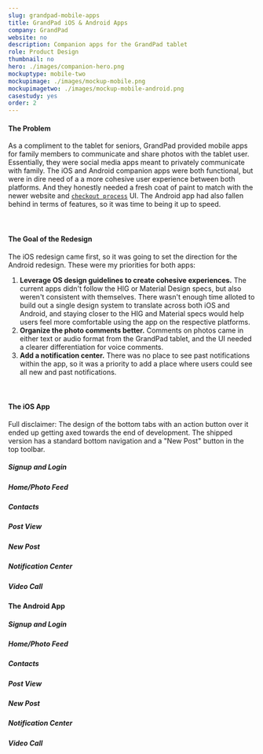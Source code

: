 ```yaml
---
slug: grandpad-mobile-apps
title: GrandPad iOS & Android Apps
company: GrandPad
website: no
description: Companion apps for the GrandPad tablet
role: Product Design
thumbnail: no
hero: ./images/companion-hero.png
mockuptype: mobile-two
mockupimage: ./images/mockup-mobile.png
mockupimagetwo: ./images/mockup-mobile-android.png
casestudy: yes
order: 2
---
```


#### The Problem

As a compliment to the tablet for seniors, GrandPad provided mobile apps for family members to communicate and share photos with the tablet user. Essentially, they were social media apps meant to privately communicate with family. The iOS and Android companion apps were both functional, but were in dire need of a a more cohesive user experience between both platforms. And they honestly needed a fresh coat of paint to match with the newer website and [`checkout process`](/project/grandpad-checkout) UI. The Android app had also fallen behind in terms of features, so it was time to being it up to speed.
<br /><br /><br />

#### The Goal of the Redesign

The iOS redesign came first, so it was going to set the direction for the Android redesign. These were my priorities for both apps:

1. **Leverage OS design guidelines to create cohesive experiences.** The current apps didn't follow the HIG or Material Design specs, but also weren't consistent with themselves. There wasn't enough time alloted to build out a single design system to translate across both iOS and Android, and staying closer to the HIG and Material specs would help users feel more comfortable using the app on the respective platforms.
2. **Organize the photo comments better.** Comments on photos came in either text or audio format from the GrandPad tablet, and the UI needed a clearer differentiation for voice comments.
3.  **Add a notification center.** There was no place to see past notifications within the app, so it was a priority to add a place where users could see all new and past notifications.
<br /><br /><br />

#### The iOS App
Full disclaimer: The design of the bottom tabs with an action button over it ended up getting axed towards the end of development. The shipped version has a standard bottom navigation and a "New Post" button in the top toolbar.

##### Signup and Login

##### Home/Photo Feed

##### Contacts

##### Post View

##### New Post

##### Notification Center

##### Video Call

#### The Android App

##### Signup and Login

##### Home/Photo Feed

##### Contacts

##### Post View

##### New Post

##### Notification Center

##### Video Call



<!-- ![](./images/subdivide-cover.png) -->

<!-- <img src="/assets/static/content/projects/subdivide/subdivide-cover.png" > -->
